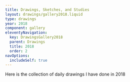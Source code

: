 ```yaml
---
title: Drawings, Sketches, and Studies
layout: drawings/gallery2018.liquid
type: drawings
year: 2018
component: gallery
eleventyNavigation:
  key: DrawingsGallery2018
  parent: Drawings
  title: 2018
  order: 2
navOptions:
  includeSelf: true
---
```


Here is the collection of daily drawings I have done in 2018

